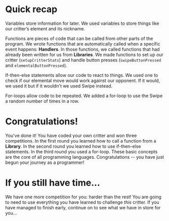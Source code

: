 Quick recap
=====================
Variables store information for later. We used variables to store things like our critter’s element and its nickname.

Functions are pieces of code that can be called from other parts of the program. We wrote functions that are automatically called when a specific event happens: **Handlers**. In those functions, we called functions that had already been written for us from **Libraries**. We made functions to set up our critter (```setupCritterStats```) and handle button presses (```swipeButtonPressed``` and ```elementalButtonPressed```).

If-then-else statements allow our code to react to things. We used one to check if our elemental move would work against our opponent. If it would, we used it but if it wouldn't we used Swipe instead.

For-loops allow code to be repeated. We added a for-loop to use the Swipe a random number of times in a row.

Congratulations!
================
You've done it! You have coded your own critter and won three competitions. In the first round you learned how to call a function from a **Library**. In the second round you learned how to use if-then-else statements. In the third round you used a for-loop. These basic concepts are the core of all programming languages. Congratulations -- you have just begun your journey as a programmer!


If you still have time...
================

We have one more competition for you: harder than the rest! You are going to need to use everything you have learned to challenge *this* critter. If you have managed to finish early, continue on to see what we have in store for you...
